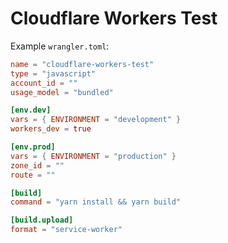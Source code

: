 # Cloudflare Workers Test

Example `wrangler.toml`:
```toml
name = "cloudflare-workers-test"
type = "javascript"
account_id = ""
usage_model = "bundled"

[env.dev]
vars = { ENVIRONMENT = "development" }
workers_dev = true

[env.prod]
vars = { ENVIRONMENT = "production" }
zone_id = ""
route = ""

[build]
command = "yarn install && yarn build"

[build.upload]
format = "service-worker"
```
